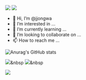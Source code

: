 <img src="https://img.shields.io/badge/troas96@naver.com-03C75A?style=flat-square&logo=naver&logoColor=white"/></a>
<img src="https://img.shields.io/badge/jjong_wa-E4405F?style=flat-square&logo=instagram&logoColor=white"/></a>
- 👋 Hi, I’m @jjongwa
- 👀 I’m interested in ...
- 🌱 I’m currently learning ...
- 💞️ I’m looking to collaborate on ...
- 📫 How to reach me ...

<!---
jjongwa/jjongwa is a ✨ special ✨ repository because its `README.md` (this file) appears on your GitHub profile.
You can click the Preview link to take a look at your changes.
--->


![Anurag's GitHub stats](https://github-readme-stats.vercel.app/api?username=jjongwa&show_icons=true&theme=radical)


<img src="https://img.shields.io/badge/Python-3766AB?style=flat-square&logo=Python&logoColor=white"/></a>&nbsp 
<img src="https://img.shields.io/badge/쓰고자하는_텍스트-컬러코드?style=flat-square&logo=simpleicons에서_아이콘이름&logoColor=white"/></a>&nbsp 


<img src="https://img.shields.io/badge/Android-3DDC84?style=flat-square&logo=Android&logoColor=white"/>

